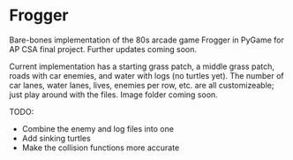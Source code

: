 # Frogger
Bare-bones implementation of the 80s arcade game Frogger in PyGame for AP CSA final project. Further updates coming soon.

Current implementation has a starting grass patch, a middle grass patch, roads with car enemies, and water with logs (no turtles yet). The number of car lanes, water lanes, lives, enemies per row, etc. are all customizeable; just play around with the files. Image folder coming soon.

TODO:
- Combine the enemy and log files into one
- Add sinking turtles
- Make the collision functions more accurate 
